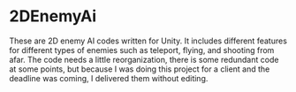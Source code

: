 # 2DEnemyAi
These are 2D enemy AI codes written for Unity. It includes different features for different types of enemies such as teleport, flying, and shooting from afar. The code needs a little reorganization, there is some redundant code at some points, but because I was doing this project for a client and the deadline was coming, I delivered them without editing.
